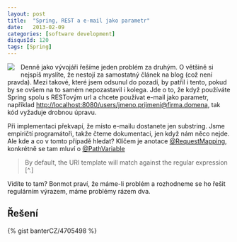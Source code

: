 ```yaml
---
layout: post
title:  "Spring, REST a e-mail jako parametr"
date:   2013-02-09
categories: [software development]
disqusId: 120
tags: [Spring]
---
```

<div style="float: left; margin: 0 1em 1em 0; text-align: center;"><img src="https://docs.spring.io/images/spring_green_on_white_160x90.png" /></div>Denně jako vývojáři řešíme jeden problém za druhým. O většině si nejspíš myslíte, že nestojí za samostatný článek na blog (což není pravda). Mezi takové, které jsem odsunul do pozadí, by patřil i tento, pokud by se ovšem na to samém nepozastavil i kolega. Jde o to, že když používáte Spring spolu s RESTovým url a chcete používat e-mail jako parametr,<br/> například <a href="http://localhost:8080/users/jmeno.prijmeni@firma.domena">http://localhost:8080/users/jmeno.prijmeni@firma.domena</a>, tak kód vyžaduje drobnou úpravu.
<!--more-->

Při implementaci překvapí, že místo e-mailu dostanete jen substring. Jsme empiričtí programátoři, takže čteme dokumentaci, jen když nám něco nejde. Ale kde a co v tomto případě hledat? Klíčem je anotace <a href="http://static.springsource.org/spring/docs/3.1.x/javadoc-api/org/springframework/web/bind/annotation/RequestMapping.html">@RequestMapping</a>, konkrétně se tam mluví o <a href="http://static.springsource.org/spring/docs/3.1.x/javadoc-api/org/springframework/web/bind/annotation/PathVariable.html">@PathVariable</a>

> By default, the URI template will match against the regular expression [^\.]

Vidíte to tam? Bonmot praví, že máme-li problém a rozhodneme se ho řešit regulárním výrazem, máme problémy rázem dva.

Řešení
------
{% gist banterCZ/4705498 %}
